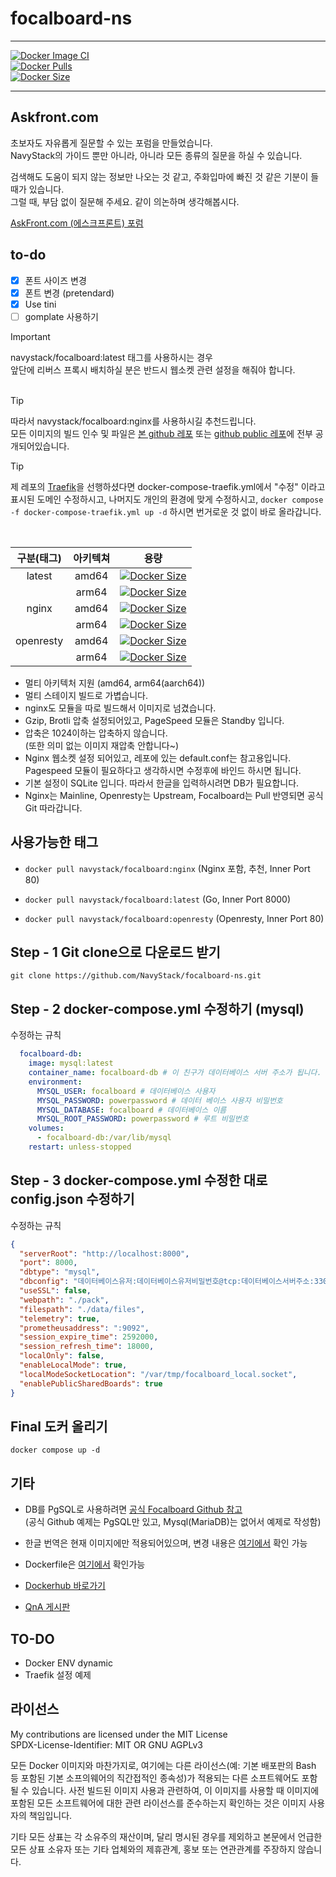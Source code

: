 # focalboard-ns

---

[![Docker Image CI](https://github.com/Navystack/focalboard-ns/actions/workflows/docker-image.yml/badge.svg)](https://github.com/Navystack/focalboard-ns/actions/workflows/docker-image.yml)<br>
[![Docker Pulls](https://badgen.net/docker/pulls/navystack/focalboard?icon=docker&label=pulls)](https://hub.docker.com/r/navystack/focalboard/)<br>
[![Docker Size](https://badgen.net/docker/size/navystack/focalboard/latest/amd64?icon=docker)](https://hub.docker.com/r/navystack/focalboard/)

---

## Askfront.com

초보자도 자유롭게 질문할 수 있는 포럼을 만들었습니다. <br />
NavyStack의 가이드 뿐만 아니라, 아니라 모든 종류의 질문을 하실 수 있습니다.

검색해도 도움이 되지 않는 정보만 나오는 것 같고, 주화입마에 빠진 것 같은 기분이 들 때가 있습니다.<br />
그럴 때, 부담 없이 질문해 주세요. 같이 의논하며 생각해봅시다.

[AskFront.com (에스크프론트) 포럼](https://askfront.com/?github)

## to-do

- [x] 폰트 사이즈 변경
- [x] 폰트 변경 (pretendard)
- [x] Use tini
- [ ] gomplate 사용하기

> [!IMPORTANT]
> navystack/focalboard:latest 태그를 사용하시는 경우 <br>
> 앞단에 리버스 프록시 배치하실 분은 반드시 웹소켓 관련 설정을 해줘야 합니다. <br><br>

> [!TIP]
> 따라서 navystack/focalboard:nginx를 사용하시길 추천드립니다. <br>
> 모든 이미지의 빌드 인수 및 파일은 [본 github 레포](https://github.com/NavyStack/focalboard-ns/) 또는 [github public 레포](https://github.com/NavyStack/)에 전부 공개되어있습니다.

> [!TIP]
> 제 레포의 [Traefik](https://github.com/NavyStack/traefik)을 선행하셨다면
> docker-compose-traefik.yml에서 "수정" 이라고 표시된 도메인 수정하시고,
> 나머지도 개인의 환경에 맞게 수정하시고,
> `docker compose -f docker-compose-traefik.yml up -d` 하시면 번거로운 것 없이 바로 올라갑니다.

<br>

| 구분(태그) | 아키텍쳐 |                                                                       용량                                                                        |
| :--------: | :------: | :-----------------------------------------------------------------------------------------------------------------------------------------------: |
|   latest   |  amd64   |  [![Docker Size](https://badgen.net/docker/size/navystack/focalboard/latest/amd64?icon=docker)](https://hub.docker.com/r/navystack/focalboard/)   |
|            |  arm64   |  [![Docker Size](https://badgen.net/docker/size/navystack/focalboard/latest/arm64?icon=docker)](https://hub.docker.com/r/navystack/focalboard/)   |
|   nginx    |  amd64   |   [![Docker Size](https://badgen.net/docker/size/navystack/focalboard/nginx/arm64?icon=docker)](https://hub.docker.com/r/navystack/focalboard/)   |
|            |  arm64   |   [![Docker Size](https://badgen.net/docker/size/navystack/focalboard/nginx/arm64?icon=docker)](https://hub.docker.com/r/navystack/focalboard/)   |
| openresty  |  amd64   | [![Docker Size](https://badgen.net/docker/size/navystack/focalboard/openresty/arm64?icon=docker)](https://hub.docker.com/r/navystack/focalboard/) |
|            |  arm64   | [![Docker Size](https://badgen.net/docker/size/navystack/focalboard/openresty/arm64?icon=docker)](https://hub.docker.com/r/navystack/focalboard/) |

- 멀티 아키텍처 지원 (amd64, arm64(aarch64))
- 멀티 스테이지 빌드로 가볍습니다.
- nginx도 모듈을 따로 빌드해서 이미지로 넘겼습니다.
- Gzip, Brotli 압축 설정되어있고, PageSpeed 모듈은 Standby 입니다.
- 압축은 1024이하는 압축하지 않습니다. <br> (또한 의미 없는 이미지 재압축 안합니다~)
- Nginx 웹소켓 설정 되어있고, 레포에 있는 default.conf는 참고용입니다. <br> Pagespeed 모듈이 필요하다고 생각하시면 수정후에 바인드 하시면 됩니다.
- 기본 설정이 SQLite 입니다. 따라서 한글을 입력하시려면 DB가 필요합니다.
- Nginx는 Mainline, Openresty는 Upstream, Focalboard는 Pull 반영되면 공식 Git 따라갑니다.

## 사용가능한 태그

- `docker pull navystack/focalboard:nginx` (Nginx 포함, 추천, Inner Port 80)

- `docker pull navystack/focalboard:latest` (Go, Inner Port 8000)

- `docker pull navystack/focalboard:openresty` (Openresty, Inner Port 80)

## Step - 1 Git clone으로 다운로드 받기

`git clone https://github.com/NavyStack/focalboard-ns.git`

## Step - 2 docker-compose.yml 수정하기 (mysql)

수정하는 규칙

```docker-compose.yml
  focalboard-db:
    image: mysql:latest
    container_name: focalboard-db # 이 친구가 데이터베이스 서버 주소가 됩니다.
    environment:
      MYSQL_USER: focalboard # 데이터베이스 사용자
      MYSQL_PASSWORD: powerpassword # 데이터 베이스 사용자 비밀번호
      MYSQL_DATABASE: focalboard # 데이터베이스 이름
      MYSQL_ROOT_PASSWORD: powerpassword # 루트 비밀번호
    volumes:
      - focalboard-db:/var/lib/mysql
    restart: unless-stopped
```

## Step - 3 docker-compose.yml 수정한 대로 config.json 수정하기

수정하는 규칙

```config.json
{
  "serverRoot": "http://localhost:8000",
  "port": 8000,
  "dbtype": "mysql",
  "dbconfig": "데이터베이스유저:데이터베이스유저비밀번호@tcp:데이터베이스서버주소:3306)/데이터베이스이름",
  "useSSL": false,
  "webpath": "./pack",
  "filespath": "./data/files",
  "telemetry": true,
  "prometheusaddress": ":9092",
  "session_expire_time": 2592000,
  "session_refresh_time": 18000,
  "localOnly": false,
  "enableLocalMode": true,
  "localModeSocketLocation": "/var/tmp/focalboard_local.socket",
  "enablePublicSharedBoards": true
}
```

## Final 도커 올리기

`docker compose up -d`

## 기타

- DB를 PgSQL로 사용하려면 [공식 Focalboard Github 참고](https://github.com/mattermost/focalboard) <br> (공식 Github 예제는 PgSQL만 있고, Mysql(MariaDB)는 없어서 예제로 작성함)

- 한글 번역은 현재 이미지에만 적용되어있으며, 변경 내용은 [여기에서](https://github.com/NavyStack/focalboard.git) 확인 가능

- Dockerfile은 [여기에서](https://github.com/NavyStack/focalboard-ns.git) 확인가능

- [Dockerhub 바로가기](https://hub.docker.com/r/navystack/focalboard/)

- [QnA 게시판](https://navystack.com/nsboard/)

## TO-DO

- Docker ENV dynamic
- Traefik 설정 예제

## 라이선스

My contributions are licensed under the MIT License <br>
SPDX-License-Identifier: MIT OR GNU AGPLv3

모든 Docker 이미지와 마찬가지로, 여기에는 다른 라이선스(예: 기본 배포판의 Bash 등 포함된 기본 소프의웨어의 직간접적인 종속성)가 적용되는 다른 소프트웨어도 포함될 수 있습니다.
사전 빌드된 이미지 사용과 관련하여, 이 이미지를 사용할 때 이미지에 포함된 모든 소프트웨어에 대한 관련 라이선스를 준수하는지 확인하는 것은 이미지 사용자의 책임입니다.

기타 모든 상표는 각 소유주의 재산이며, 달리 명시된 경우를 제외하고 본문에서 언급한 모든 상표 소유자 또는 기타 업체와의 제휴관계, 홍보 또는 연관관계를 주장하지 않습니다.
